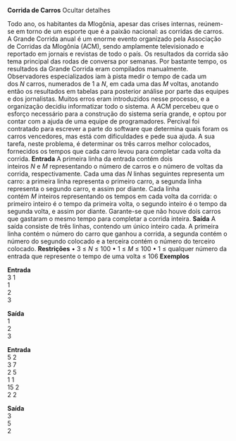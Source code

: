 ****Corrida de Carros**** Ocultar detalhes

Todo ano, os habitantes da Mlogônia, apesar das crises internas, reúnem-se em torno de um esporte que é a paixão nacional: as corridas de carros. A Grande Corrida anual é um enorme evento organizado pela Associação de Corridas da Mlogônia (ACM), sendo amplamente televisionado e reportado em jornais e revistas de todo o país. Os resultados da corrida são tema principal das rodas de conversa por semanas.
Por bastante tempo, os resultados da Grande Corrida eram compilados manualmente. Observadores especializados iam à pista medir o tempo de cada um dos *N* carros, numerados de 1 a *N*, em cada uma das *M* voltas, anotando então os resultados em tabelas para posterior análise por parte das equipes e dos jornalistas. Muitos erros eram introduzidos nesse processo, e a organização decidiu informatizar todo o sistema.
A ACM percebeu que o esforço necessário para a construção do sistema seria grande, e optou por contar com a ajuda de uma equipe de programadores. Percival foi contratado para escrever a parte do software que determina quais foram os carros vencedores, mas está com dificuldades e pede sua ajuda. A sua tarefa, neste problema, é determinar os três carros melhor colocados, fornecidos os tempos que cada carro levou para completar cada volta da corrida.
****Entrada****
A primeira linha da entrada contém dois inteiros *N* e *M* representando o número de carros e o número de voltas da corrida, respectivamente.
Cada uma das *N* linhas seguintes representa um carro: a primeira linha representa o primeiro carro, a segunda linha representa o segundo carro, e assim por diante. Cada linha contém *M* inteiros representando os tempos em cada volta da corrida: o primeiro inteiro é o tempo da primeira volta, o segundo inteiro é o tempo da segunda volta, e assim por diante.
Garante-se que não houve dois carros que gastaram o mesmo tempo para completar a corrida inteira.
****Saída****
A saída consiste de três linhas, contendo um único inteiro cada. A primeira linha contém o número do carro que ganhou a corrida, a segunda contém o número do segundo colocado e a terceira contém o número do terceiro colocado.
****Restrições****
• 3 ≤ *N* ≤ 100
• 1 ≤ *M* ≤ 100
• 1 ≤ qualquer número da entrada que represente o tempo de uma volta ≤ 106
****Exemplos****

**Entrada**<br>
3 1<br>
1<br>
2<br>
3<br>

**Saída**<br>
1<br>
2<br>
3<br>

**Entrada**<br>
5 2<br>
3 7<br>
2 5<br>
1 1<br>
15 2<br>
2 2<br>

**Saída**<br>
3<br>
5<br>
2
